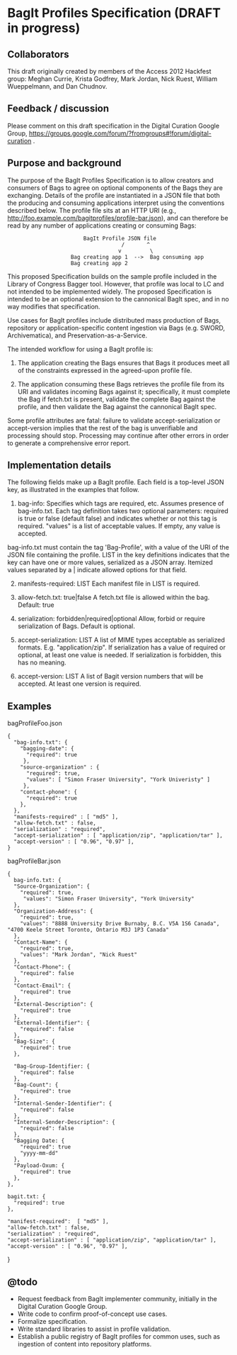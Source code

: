 BagIt Profiles Specification (DRAFT in progress)
===

Collaborators
---
This draft originally created by members of the Access 2012 Hackfest group: Meghan Currie, Krista Godfrey, Mark Jordan, Nick Ruest, William Wueppelmann, and Dan Chudnov.

Feedback / discussion
---

Please comment on this draft specification in the Digital Curation Google Group, https://groups.google.com/forum/?fromgroups#!forum/digital-curation .

Purpose and background
---

The purpose of the BagIt Profiles Specification is to allow creators and consumers of Bags to agree on optional components of the Bags they are exchanging. Details of the profile are instantiated in a JSON file that both the producing and consuming applications interpret using the conventions described below. The profile file sits at an HTTP URI (e.g., http://foo.example.com/bagitprofiles/profile-bar.json), and can therefore be read by any number of applications creating or consuming Bags:

	                        BagIt Profile JSON file
                                        /       ^
                                       v         \
                        Bag creating app 1  -->  Bag consuming app
                        Bag creating app 2


This proposed Specification builds on the sample profile included in the Library of Congress Bagger tool. However, that profile was local to LC and not intended to be implemented widely. The proposed Specification is intended to be an optional extension to the cannonical BagIt spec, and in no way modifies that specification.

Use cases for BagIt profiles include distributed mass production of Bags, repository or application-specific content ingestion via Bags (e.g. SWORD, Archivematica), and Preservation-as-a-Service.

The intended workflow for using a BagIt profile is: 

1. The application creating the Bags ensures that Bags it produces meet all of the constraints expressed in the agreed-upon profile file.

2. The application consuming these Bags retrieves the profile file from its URI and validates incoming Bags against it; specifically, it must complete the Bag if fetch.txt is present, validate the complete Bag against the profile, and then validate the Bag against the cannonical BagIt spec. 

Some profile attributes are fatal: failure to validate accept-serialization or accept-version implies that the rest of the bag is unverifiable and processing should stop. Processing may continue after other errors in order to generate a comprehensive error report.

Implementation details
---

The following fields make up a BagIt profile. Each field is a top-level JSON key, as illustrated in the examples that follow.

1. bag-info:
Specifies which tags are required, etc. Assumes presence of bag-info.txt. Each tag definition takes two optional parameters: required is true or false (default false) and indicates whether or not this tag is required. "values" is a list of acceptable values. If empty, any value is accepted.

bag-info.txt must contain the tag 'Bag-Profile', with a value of the URI of the JSON file containing the profile. LIST in the key definitions indicates that the key can have one or more values, serialized as a JSON array. Itemized values separated by a | indicate allowed options for that field.

2. manifests-required: LIST
Each manifest file in LIST is required.

3. allow-fetch.txt: true|false
A fetch.txt file is allowed within the bag. Default: true

4. serialization: forbidden|required|optional
Allow, forbid or require serialization of Bags. Default is optional.

5. accept-serialization: LIST
A list of MIME types acceptable as serialized formats. E.g. "application/zip". If serialization has a value of required or optional, at least one value is needed. If serialization is forbidden, this has no meaning.

6. accept-version: LIST
A list of Bagit version numbers that will be accepted. At least one version is required.

Examples
---

bagProfileFoo.json

    {
      "bag-info.txt": {
        "bagging-date": {
          "required": true
         },
        "source-organization" : {
          "required": true,
          "values": [ "Simon Fraser University", "York Univeristy" ]
         },
        "contact-phone": {
          "required": true
        },
      },
      "manifests-required" : [ "md5" ],
      "allow-fetch.txt" : false,
      "serialization" : "required",
      "accept-serialization" : [ "application/zip", "application/tar" ],
      "accept-version" : [ "0.96", "0.97" ],
    }


bagProfileBar.json

    {
      bag-info.txt: {
      "Source-Organization": {
        "required": true,
         "values": "Simon Fraser University", "York University"
      },
      "Organization-Address": {
        "required": true,
        "values": "8888 University Drive Burnaby, B.C. V5A 1S6 Canada", "4700 Keele Street Toronto, Ontario M3J 1P3 Canada"
      },
      "Contact-Name": {
        "required": true,
        "values": "Mark Jordan", "Nick Ruest"
      },
      "Contact-Phone": {
        "required": false
      },
      "Contact-Email": {
        "required": true
      },
      "External-Description": {
        "required": true
      },
      "External-Identifier": {
        "required": false
      },
      "Bag-Size": {
        "required": true
      },
          
      "Bag-Group-Identifier: {
        "required": false
      },
      "Bag-Count": {
        "required": true
      },
      "Internal-Sender-Identifier": {
        "required": false
      },
      "Internal-Sender-Description": {
        "required": false
      },
      "Bagging Date: {
        "required": true
        "yyyy-mm-dd"
      },
      "Payload-Oxum: {
        "required": true
      },
    },
    
    bagit.txt: {
      "required": true
    },

    "manifest-required":  [ "md5" ],
    "allow-fetch.txt" : false,
    "serialization" : "required",
    "accept-serialization" : [ "application/zip", "application/tar" ],
    "accept-version" : [ "0.96", "0.97" ],
  }

@todo
---

* Request feedback from BagIt implementer community, initially in the Digital Curation Google Group.
* Write code to confirm proof-of-concept use cases.
* Formalize specification.
* Write standard libraries to assist in profile validation.
* Establish a public registry of BagIt profiles for common uses, such as ingestion of content into repository platforms.
